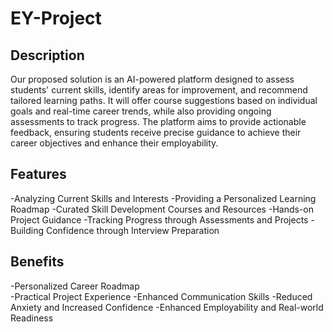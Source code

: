 # **EY-Project**

## Description 
 Our proposed solution is an AI-powered platform designed to assess students' current skills, identify areas for improvement, and recommend tailored learning paths. It will offer course suggestions based on individual goals and real-time career trends, while also providing ongoing assessments to track progress. The platform aims to provide actionable feedback, ensuring students receive precise guidance to achieve their career objectives and enhance their employability.

## Features 
-Analyzing Current Skills and Interests
-Providing a Personalized Learning Roadmap
-Curated Skill Development Courses and Resources
-Hands-on Project Guidance
-Tracking Progress through Assessments and Projects
-Building Confidence through Interview Preparation

## Benefits
 -Personalized Career Roadmap <br />
 -Practical Project Experience
 -Enhanced Communication Skills
 -Reduced Anxiety and Increased Confidence
 -Enhanced Employability and Real-world Readiness